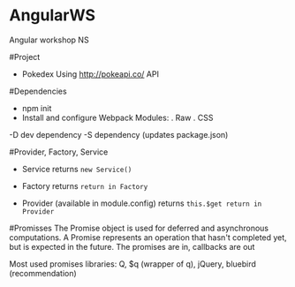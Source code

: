 # AngularWS
Angular workshop NS


#Project
- Pokedex 
  Using http://pokeapi.co/ API
  
#Dependencies
- npm init
- Install and configure Webpack
  Modules:
  . Raw
  . CSS
  
-D dev dependency -S dependency (updates package.json)

#Provider, Factory, Service
- Service 
  returns `new Service()`
  
- Factory
  returns `return in Factory`
  
- Provider (available in module.config)
  returns `this.$get return in Provider`
  
#Promisses 
The Promise object is used for deferred and asynchronous computations. A Promise represents an operation that hasn't completed yet, but is expected in the future.
The promises are in, callbacks are out 

Most used promises libraries:
Q, $q (wrapper of q), jQuery, bluebird (recommendation)
